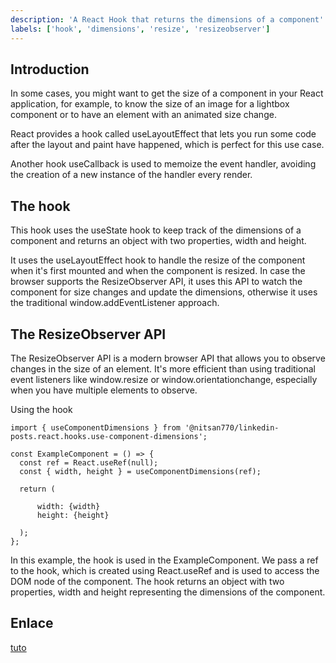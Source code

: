 ```yaml
---
description: 'A React Hook that returns the dimensions of a component'
labels: ['hook', 'dimensions', 'resize', 'resizeobserver']
---
```


## Introduction

In some cases, you might want to get the size of a component in your React application, for example, to know the size of an image for a lightbox component or to have an element with an animated size change.

React provides a hook called useLayoutEffect that lets you run some code after the layout and paint have happened, which is perfect for this use case.

Another hook useCallback is used to memoize the event handler, avoiding the creation of a new instance of the handler every render.

## The hook

This hook uses the useState hook to keep track of the dimensions of a component and returns an object with two properties, width and height.

It uses the useLayoutEffect hook to handle the resize of the component when it's first mounted and when the component is resized. In case the browser supports the ResizeObserver API, it uses this API to watch the component for size changes and update the dimensions, otherwise it uses the traditional window.addEventListener approach.

## The ResizeObserver API

The ResizeObserver API is a modern browser API that allows you to observe changes in the size of an element. It's more efficient than using traditional event listeners like window.resize or window.orientationchange, especially when you have multiple elements to observe.

Using the hook

```tsx
import { useComponentDimensions } from '@nitsan770/linkedin-posts.react.hooks.use-component-dimensions';

const ExampleComponent = () => {
  const ref = React.useRef(null);
  const { width, height } = useComponentDimensions(ref);

  return (
    
      width: {width}
      height: {height}
    
  );
};
```

In this example, the hook is used in the ExampleComponent. We pass a ref to the hook, which is created using React.useRef and is used to access the DOM node of the component. The hook returns an object with two properties, width and height representing the dimensions of the component.

## Enlace

[tuto](https://bit.cloud/nitsan770/linkedin-posts/react/hooks/use-component-dimensions/~code/use-component-dimensions.docs.mdx)
